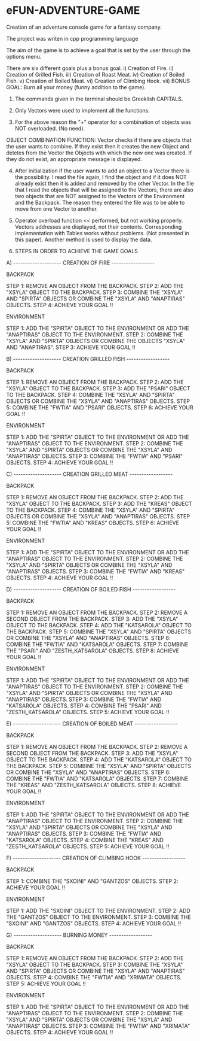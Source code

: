 # eFUN-ADVENTURE-GAME
Creation of an adventure console game for a fantasy company. 

The project was writen in cpp programming language

The aim of the game is to achieve a goal that is set by the user through the options menu.

There are six different goals plus a bonus goal.
i) Creation of Fire.
ii) Creation of Grilled Fish.
iii) Creation of Roast Meat.
iv) Creation of Boiled Fish.
v) Creation of Boiled Meat.
vi) Creation of Climbing Hook.
vii) BONUS GOAL: Burn all your money (funny addition to the game).


1. The commands given in the terminal should be Greeklish CAPITALS.

2. Only Vectors were used to implement all the functions.

3. For the above reason the "+" operator for a combination of objects was NOT overloaded. (No need).

OBJECT COMBINATION FUNCTION: 
Vector checks if there are objects that the user wants to combine. 
If they exist then it creates the new Object and deletes from the Vector the Objects with which the new one was created. 
If they do not exist, an appropriate message is displayed.

4. After initialization if the user wants to add an object to a Vector there is the possibility. 
   I read the file again, I find the object and if it does NOT already exist then it is added and removed by the other Vector.
   In the file that I read the objects that will be assigned to the Vectors, there are also two objects that are NOT assigned to the Vectors of the Environment and the Backpack.
   The reason they entered the file was to be able to move from one Vector to another.
   
5. Operator overload function << performed, but not working properly. Vectors addresses are displayed, not their contents.
   Corresponding implementation with Tables works without problems. (Not presented in this paper).
   Another method is used to display the data.

6. STEPS IN ORDER TO ACHIEVE THE GAME GOALS

A) -------------------- CREATION OF FIRE ------------------

BACKPACK

STEP 1: REMOVE AN OBJECT FROM THE BACKPACK. 
STEP 2: ADD THE "XSYLA" OBJECT TO THE BACKPACK. 
STEP 3: COMBINE THE "XSYLA" AND "SPIRTA" OBJECTS OR COMBINE THE "XSYLA" AND "ANAPTIRAS" OBJECTS. 
STEP 4: ACHIEVE YOUR GOAL !!

ENVIRONMENT

STEP 1: ADD THE "SPIRTA" OBJECT TO THE ENVIRONMENT OR ADD THE "ANAPTIRAS" OBJECT TO THE ENVIRONMENT. 
STEP 2: COMBINE THE "XSYLA" AND "SPIRTA" OBJECTS OR COMBINE THE OBJECTS "XSYLA" AND "ANAPTIRAS". 
STEP 3: ACHIEVE YOUR GOAL !!

B) -------------------- CREATION GRILLED FISH ------------------

BACKPACK

STEP 1: REMOVE AN OBJECT FROM THE BACKPACK. 
STEP 2: ADD THE "XSYLA" OBJECT TO THE BACKPACK. 
STEP 3: ADD THE "PSARI" OBJECT TO THE BACKPACK. 
STEP 4: COMBINE THE "XSYLA" AND "SPIRTA" OBJECTS OR COMBINE THE "XSYLA" AND "ANAPTIRAS" OBJECTS. 
STEP 5: COMBINE THE "FWTIA" AND "PSARI" OBJECTS. 
STEP 6: ACHIEVE YOUR GOAL !!

ENVIRONMENT

STEP 1: ADD THE "SPIRTA" OBJECT TO THE ENVIRONMENT OR ADD THE "ANAPTIRAS" OBJECT TO THE ENVIRONMENT. 
STEP 2: COMBINE THE "XSYLA" AND "SPIRTA" OBJECTS OR COMBINE THE "XSYLA" AND "ANAPTIRAS" OBJECTS. 
STEP 3: COMBINE THE "FWTIA" AND "PSARI" OBJECTS. 
STEP 4: ACHIEVE YOUR GOAL !!

C) -------------------- CREATION GRILLED MEAT ------------------

BACKPACK

STEP 1: REMOVE AN OBJECT FROM THE BACKPACK. 
STEP 2: ADD THE "XSYLA" OBJECT TO THE BACKPACK. 
STEP 3: ADD THE "KREAS" OBJECT TO THE BACKPACK. 
STEP 4: COMBINE THE "XSYLA" AND "SPIRTA" OBJECTS OR COMBINE THE "XSYLA" AND "ANAPTIRAS" OBJECTS. 
STEP 5: COMBINE THE "FWTIA" AND "KREAS" OBJECTS. 
STEP 6: ACHIEVE YOUR GOAL !!

ENVIRONMENT

STEP 1: ADD THE "SPIRTA" OBJECT TO THE ENVIRONMENT OR ADD THE "ANAPTIRAS" OBJECT TO THE ENVIRONMENT. 
STEP 2: COMBINE THE "XSYLA" AND "SPIRTA" OBJECTS OR COMBINE THE "XSYLA" AND "ANAPTIRAS" OBJECTS. 
STEP 3: COMBINE THE "FWTIA" AND "KREAS" OBJECTS. 
STEP 4: ACHIEVE YOUR GOAL !!

D) -------------------- CREATION OF BOILED FISH ------------------

BACKPACK

STEP 1: REMOVE AN OBJECT FROM THE BACKPACK. 
STEP 2: REMOVE A SECOND OBJECT FROM THE BACKPACK.
STEP 3: ADD THE "XSYLA" OBJECT TO THE BACKPACK. 
STEP 4: ADD THE "KATSAROLA" OBJECT TO THE BACKPACK. 
STEP 5: COMBINE THE "XSYLA" AND "SPIRTA" OBJECTS OR COMBINE THE "XSYLA" AND "ANAPTIRAS" OBJECTS. 
STEP 6: COMBINE THE "FWTIA" AND "KATSAROLA" OBJECTS. 
STEP 7: COMBINE THE "PSARI" AND "ZESTH_KATSAROLA" OBJECTS. 
STEP 8: ACHIEVE YOUR GOAL !!

ENVIRONMENT

STEP 1: ADD THE "SPIRTA" OBJECT TO THE ENVIRONMENT OR ADD THE "ANAPTIRAS" OBJECT TO THE ENVIRONMENT.
STEP 2: COMBINE THE "XSYLA" AND "SPIRTA" OBJECTS OR COMBINE THE "XSYLA" AND "ANAPTIRAS" OBJECTS. 
STEP 3: COMBINE THE "FWTIA" AND "KATSAROLA" OBJECTS. 
STEP 4: COMBINE THE "PSARI" AND "ZESTH_KATSAROLA" OBJECTS.
STEP 5: ACHIEVE YOUR GOAL !!

E) -------------------- CREATION OF BOILED MEAT ------------------

BACKPACK

STEP 1: REMOVE AN OBJECT FROM THE BACKPACK. 
STEP 2: REMOVE A SECOND OBJECT FROM THE BACKPACK.
STEP 3: ADD THE "XSYLA" OBJECT TO THE BACKPACK. 
STEP 4: ADD THE "KATSAROLA" OBJECT TO THE BACKPACK. 
STEP 5: COMBINE THE "XSYLA" AND "SPIRTA" OBJECTS OR COMBINE THE "XSYLA" AND "ANAPTIRAS" OBJECTS. 
STEP 6: COMBINE THE "FWTIA" AND "KATSAROLA" OBJECTS. 
STEP 7: COMBINE THE "KREAS" AND "ZESTH_KATSAROLA" OBJECTS. 
STEP 8: ACHIEVE YOUR GOAL !!

ENVIRONMENT

STEP 1: ADD THE "SPIRTA" OBJECT TO THE ENVIRONMENT OR ADD THE "ANAPTIRAS" OBJECT TO THE ENVIRONMENT.
STEP 2: COMBINE THE "XSYLA" AND "SPIRTA" OBJECTS OR COMBINE THE "XSYLA" AND "ANAPTIRAS" OBJECTS. 
STEP 3: COMBINE THE "FWTIA" AND "KATSAROLA" OBJECTS. 
STEP 4: COMBINE THE "KREAS" AND "ZESTH_KATSAROLA" OBJECTS.
STEP 5: ACHIEVE YOUR GOAL !!

F) -------------------- CREATION OF CLIMBING HOOK  ------------------

BACKPACK

STEP 1: COMBINE THE "SXOINI" AND "GANTZOS" OBJECTS. 
STEP 2: ACHIEVE YOUR GOAL !!

ENVIRONMENT

STEP 1: ADD THE "SXOINI" OBJECT TO THE ENVIRONMENT. 
STEP 2: ADD THE "GANTZOS" OBJECT TO THE ENVIRONMENT. 
STEP 3: COMBINE THE "SXOINI" AND "GANTZOS" OBJECTS. 
STEP 4: ACHIEVE YOUR GOAL !!

G) -------------------- BURNING MONEY ------------------

BACKPACK

STEP 1: REMOVE AN OBJECT FROM THE BACKPACK. 
STEP 2: ADD THE "XSYLA" OBJECT TO THE BACKPACK. 
STEP 3: COMBINE THE "XSYLA" AND "SPIRTA" OBJECTS OR COMBINE THE "XSYLA" AND "ANAPTIRAS" OBJECTS. 
STEP 4: COMBINE THE "FWTIA" AND "XRIMATA" OBJECTS. 
STEP 5: ACHIEVE YOUR GOAL !!

ENVIRONMENT

STEP 1: ADD THE "SPIRTA" OBJECT TO THE ENVIRONMENT OR ADD THE "ANAPTIRAS" OBJECT TO THE ENVIRONMENT. 
STEP 2: COMBINE THE "XSYLA" AND "SPIRTA" OBJECTS OR COMBINE THE "XSYLA" AND "ANAPTIRAS" OBJECTS. 
STEP 3: COMBINE THE "FWTIA" AND "XRIMATA" OBJECTS. 
STEP 4: ACHIEVE YOUR GOAL !!
